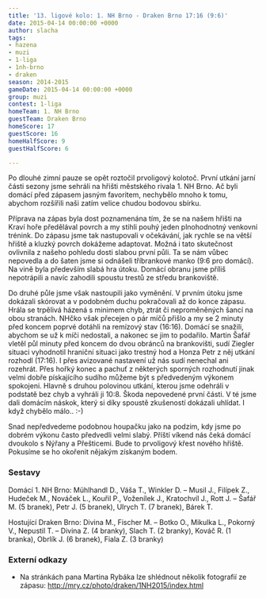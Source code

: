 ```yaml
---
title: '13. ligové kolo: 1. NH Brno - Draken Brno 17:16 (9:6)'
date: 2015-04-14 00:00:00 +0000
author: slacha
tags:
- hazena
- muzi
- 1-liga
- 1nh-brno
- draken
season: 2014-2015
gameDate: 2015-04-14 00:00:00 +0000
group: muzi
contest: 1-liga
homeTeam: 1. NH Brno
guestTeam: Draken Brno
homeScore: 17
guestScore: 16
homeHalfScore: 9
guestHalfScore: 6

---
```

Po dlouhé zimní pauze se opět roztočil prvoligový kolotoč. První utkání jarní části sezony jsme sehráli na hřišti městského rivala 1. NH Brno. Ač byli domácí před zápasem jasným favoritem, nechybělo mnoho k tomu, abychom rozšířili naši zatím velice chudou bodovou sbírku.

Příprava na zápas byla dost poznamenána tím, že se na našem hřišti na Kraví hoře předělával povrch a my stihli pouhý jeden plnohodnotný venkovní trénink. Do zápasu jsme tak nastupovali v očekávání, jak rychle se na větší hřiště a kluzký povrch dokážeme adaptovat. Možná i tato skutečnost ovlivnila z našeho pohledu dosti slabou první půli. Ta se nám vůbec nepovedla a do šaten jsme si odnášeli tříbrankové manko (9:6 pro domácí). Na vině byla především slabá hra útoku. Domácí obranu jsme příliš nepotrápili a navíc zahodili spoustu trestů ze středu brankoviště.

Do druhé půle jsme však nastoupili jako vyměnění. V prvním útoku jsme dokázali skórovat a v podobném duchu pokračovali až do konce zápasu. Hrála se trpělivá házená s minimem chyb, ztrát či neproměněných šancí na obou stranách. NHčko však přecejen o pár míčů přišlo a my se 2 minuty před koncem poprvé dotáhli na remízový stav (16:16). Domácí se snažili, abychom se už k míči nedostali, a nakonec se jim to podařilo. Martin Šafář vletěl půl minuty před koncem do dvou obránců na brankovišti, sudí Ziegler situaci vyhodnotil hraniční situaci jako trestný hod a Honza Petr z něj utkání rozhodl (17:16). I přes avizované nastavení už nás sudí nenechal ani rozehrát. Přes hořký konec a pachuť z některých sporných rozhodnutí jinak velmi dobře pískajícího sudího můžeme být s předvedeným výkonem spokojeni. Hlavně s druhou polovinou utkání, kterou jsme odehráli v podstatě bez chyb a vyhráli ji 10:8. Škoda nepovedené první části. V té jsme dali domácím náskok, který si díky spoustě zkušeností dokázali uhlídat. I když chybělo málo.. :-)

Snad nepředvedeme podobnou houpačku jako na podzim, kdy jsme po dobrém výkonu často předvedli velmi slabý. Příští víkend nás čeká domácí dvoukolo s Nýřany a Přešticemi. Bude to prvoligový křest nového hřiště. Pokusíme se ho okořenit nějakým získaným bodem.

### Sestavy

Domácí 1. NH Brno: Mühlhandl D., Váša T., Winkler D. – Musil J., Filípek Z., Hudeček M., Nováček L., Kouřil P., Voženílek J., Kratochvíl J.,  Rott J. – Šafář M. (5 branek), Petr J. (5 branek), Ulrych T. (7 branek), Bárek T.

Hostující Draken Brno: Divina M., Fischer M. – Botko O., Mikulka L., Pokorný V., Nepustil T. – Divina Z. (4 branky), Slach T. (2 branky), Kováč R. (1 branka), Obrlík J. (6 branek), Fiala Z. (3 branky)

### Externí odkazy 

* Na stránkách pana Martina Rybáka lze shlédnout několik fotografií ze zápasu: http://mry.cz/photo/draken/1NH2015/index.html
